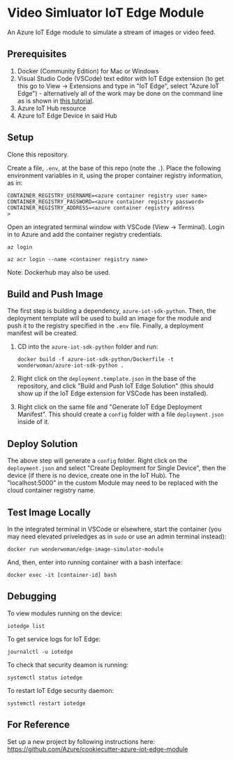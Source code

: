 # Video Simluator IoT Edge Module

An Azure IoT  Edge module to simulate a stream of images or video feed.

## Prerequisites

1.  Docker (Community Edition) for Mac or Windows
2.  Visual Studio Code (VSCode) text editor with IoT Edge extension (to get this go to View -> Extensions and type in "IoT Edge", select "Azure IoT Edge") - alternatively all of the work may be done on the command line as is shown in [this tutorial](https://docs.microsoft.com/en-us/azure/iot-edge/quickstart-linux).
3.  Azure IoT Hub resource
4.  Azure IoT Edge Device in said Hub

## Setup

Clone this repository.

Create a file, `.env`, at the base of this repo (note the `.`).  Place the following environment variables in it, using the proper container registry information, as in:

```text
CONTAINER_REGISTRY_USERNAME=<azure container registry user name>
CONTAINER_REGISTRY_PASSWORD=<azure container registry password>
CONTAINER_REGISTRY_ADDRESS=<azure container registry address
>
```

Open an integrated terminal window with VSCode (View -> Terminal).  Login in to Azure and add the container registry credentials.

`az login`

`az acr login --name <container registry name>`

Note:  Dockerhub may also be used.

## Build and Push Image

The first step is building a dependency, `azure-iot-sdk-python`.  Then, the deployment template will be used to build an image for the module and push it to the registry specified in the `.env` file.  Finally, a deployment manifest will be created.

1. CD into the `azure-iot-sdk-python` folder and run:
    
    `docker build -f azure-iot-sdk-python/Dockerfile -t wonderwoman/azure-iot-sdk-python .`

2.  Right click on the `deployment.template.json` in the base of the repository, and click "Build and Push IoT Edge Solution" (this should show up if the IoT Edge extension for VSCode has been installed).
3.  Right click on the same file and "Generate IoT Edge Deployment Manifest".  This should create a `config` folder with a file `deployment.json` inside of it.

## Deploy Solution

The above step will generate a `config` folder.  Right click on the `deployment.json` and select "Create Deployment for Single Device", then the device (if there is no device, create one in the IoT Hub).  The "localhost:5000" in the custom Module may need to be replaced with the cloud container registry name.

## Test Image Locally

In the integrated terminal in VSCode or elsewhere, start the container (you may need elevated priveledges as in `sudo` or use an admin terminal instead):

`docker run wonderwoman/edge-image-simulator-module`

And, then, enter into running container with a bash interface:

`docker exec -it [container-id] bash`

## Debugging

To view modules running on the device:

`iotedge list`

To get service logs for IoT Edge:

`journalctl -u iotedge`

To check that security deamon is running:

`systemctl status iotedge`

To restart IoT Edge security daemon:

`systemctl restart iotedge`

## For Reference

Set up a new project by following instructions here:  https://github.com/Azure/cookiecutter-azure-iot-edge-module
